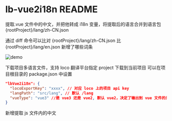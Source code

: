 # lb-vue2i18n README

提取.vue 文件中的中文，并把他转成 i18n 变量，将提取后的语言合并到语言包 {rootProject}/lang/zh-CN.json

通过 diff 命令可以比对 {rootProject}/lang/zh-CN.json 比 {rootProject}/lang/en.json 新增了哪些词条

![demo](https://cdn-support.lbkrs.com/uploads/files/201912/CkYBSKTn1pmcScE3mueYCFCcKCWCiKCc.gif)

下载项目多语言文件，支持 loco 翻译平台指定 project 下载到当前项目
可以在项目根目录的 package.json 中设置

```json
"lbVue2i18n": {
  "locoExportKey": "xxxx", // 对应 loco 上的项目 api key
  "langPath": "src/lang", // 默认 /lang
  "vueType": "vue3" //是 vue3 还是 vue2, 默认 vue2，决定了输出到 vue 文件的是 this.$t or $t,vue3 大概率写在 setup 中不要加 this
}
```

新增提取 js 文件内的中文
